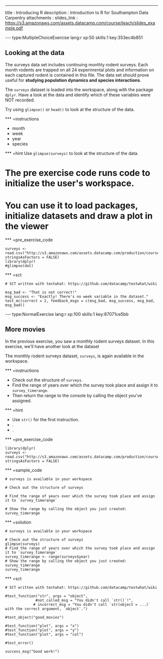 ---
title       : Introducing R
description : Introduction to R for Southampton Data Carpentry
attachments :
  slides_link : https://s3.amazonaws.com/assets.datacamp.com/course/teach/slides_example.pdf

--- type:MultipleChoiceExercise lang:r xp:50 skills:1 key:353ec4b851
## Looking at the data
The surveys data set includes continuing monthly rodent surveys. Each month rodents are trapped on all 24 experimental plots and information on each captured rodent is contained in this file. The data set should prove useful for **studying population dynamics and species interactions**.

The `surveys` dataset is loaded into the workspace, along with the package `dplyr`.
Have a look at the data and identify which of these variables were NOT recorded.

Try using `glimpse()` or `head()` to look at the structure of the data.

*** =instructions
- month
- week
- year
- species

*** =hint
Use `glimpse(surveys)` to look at the structure of the data.

# The pre exercise code runs code to initialize the user's workspace.
# You can use it to load packages, initialize datasets and draw a plot in the viewer
*** =pre_exercise_code
```{r}
surveys <- read.csv("http://s3.amazonaws.com/assets.datacamp.com/production/course_2129/datasets/surveys.csv", stringsAsFactors = FALSE)
library(dplyr)
#glimpse(dat)
```

*** =sct
```{r}
# SCT written with testwhat: https://github.com/datacamp/testwhat/wiki

msg_bad <- "That is not correct!"
msg_success <- "Exactly! There's no week variable in the dataset."
test_mc(correct = 2, feedback_msgs = c(msg_bad, msg_success, msg_bad, msg_bad))
```

--- type:NormalExercise lang:r xp:100 skills:1 key:87071ce5bb
## More movies

In the previous exercise, you saw a monthly rodent surveys dataset. In this exercise, we'll have another look at the dataset 

The monthly rodent surveys dataset, `surveys`, is again available in the workspace.

*** =instructions
- Check out the structure of `surveys`.
- Find the range of years over which the survey took place and assign it to `survey_timerange`.
- Then return the range to the console by calling the object you've assigned.

*** =hint
- Use `str()` for the first instruction.
- .
- .

*** =pre_exercise_code
```{r}
library(dplyr)
surveys <- read.csv("http://s3.amazonaws.com/assets.datacamp.com/production/course_2129/datasets/surveys.csv", stringsAsFactors = FALSE)
```

*** =sample_code
```{r}
# surveys is available in your workspace

# Check out the structure of surveys

# Find the range of years over which the survey took place and assign it to `survey_timerange`

# Show the range by calling the object you just created: survey_timerange

```

*** =solution
```{r}
# surveys is available in your workspace

# Check out the structure of surveys
glimpse(surveys)
# Find the range of years over which the survey took place and assign it to `survey_timerange`
survey_timerange <- range(surveys$year)
# Show the range by calling the object you just created: survey_timerange
survey_timerange
```

*** =sct
```{r}
# SCT written with testwhat: https://github.com/datacamp/testwhat/wiki

#test_function("str", args = "object",
              #not_called_msg = "You didn't call `str()`!",
             # incorrect_msg = "You didn't call `str(object = ...)` with the correct argument, `object`.")

#test_object("good_movies")

#test_function("plot", args = "x")
#test_function("plot", args = "y")
#test_function("plot", args = "col")

#test_error()

success_msg("Good work!")
```
